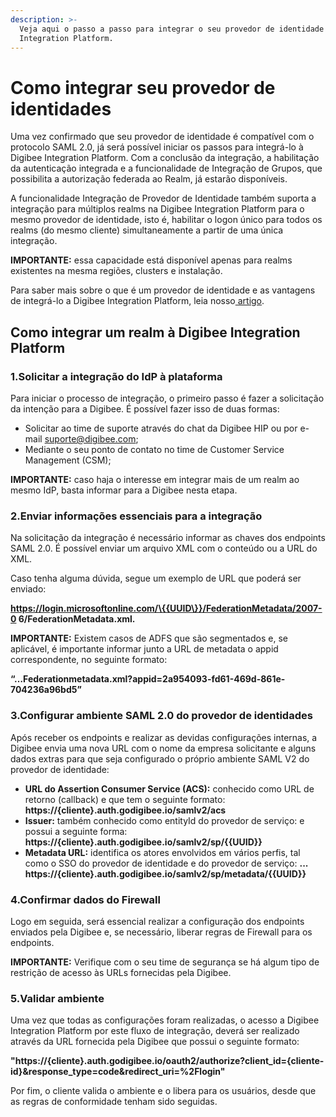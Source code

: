 ```yaml
---
description: >-
  Veja aqui o passo a passo para integrar o seu provedor de identidade à Digibee
  Integration Platform.
---
```


# Como integrar seu provedor de identidades

Uma vez confirmado que seu provedor de identidade é compatível com o protocolo SAML 2.0, já será possível iniciar os passos para integrá-lo à Digibee Integration Platform. Com a conclusão da integração, a habilitação da autenticação integrada e a funcionalidade de Integração de Grupos, que possibilita a autorização federada ao Realm, já estarão disponíveis.

A funcionalidade Integração de Provedor de Identidade também suporta a integração para múltiplos realms na Digibee Integration Platform para o mesmo provedor de identidade, isto é, habilitar o logon único para todos os realms (do mesmo cliente) simultaneamente a partir de uma única integração.

**IMPORTANTE:** essa capacidade está disponível apenas para realms existentes na mesma regiões, clusters e instalação.

Para saber mais sobre o que é um provedor de identidade e as vantagens de integrá-lo a Digibee Integration Platform, leia nosso[ artigo](./).

## **Como integrar um realm à Digibee Integration Platform**

### **1.Solicitar a integração do IdP à plataforma**

Para iniciar o processo de integração, o primeiro passo é fazer a solicitação da intenção para a Digibee. É possível fazer isso de duas formas:

* Solicitar ao time de suporte através do chat da Digibee HIP ou por e-mail suporte@digibee.com;
* Mediante o seu ponto de contato no time de Customer Service Management (CSM);

**IMPORTANTE:** caso haja o interesse em integrar mais de um realm ao mesmo IdP, basta informar para a Digibee nesta etapa.

### **2.Enviar informações essenciais para a integração**

Na solicitação da integração é necessário informar as chaves dos endpoints SAML 2.0. É possível enviar um arquivo XML com o conteúdo ou a URL do XML.

Caso tenha alguma dúvida, segue um exemplo de URL que poderá ser enviado:

**https://login.microsoftonline.com/\{{UUID\}}/FederationMetadata/2007-0 6/FederationMetadata.xml.**

**IMPORTANTE:** Existem casos de ADFS que são segmentados e, se aplicável, é importante informar junto a URL de metadata o appid correspondente, no seguinte formato:

**“…Federationmetadata.xml?appid=2a954093-fd61-469d-861e-704236a96bd5”**

### **3.Configurar ambiente SAML 2.0 do provedor de identidades**

Após receber os endpoints e realizar as devidas configurações internas, a Digibee envia uma nova URL com o nome da empresa solicitante e alguns dados extras para que seja configurado o próprio ambiente SAML V2 do provedor de identidade:

* **URL do Assertion Consumer Service (ACS):** conhecido como URL de retorno (callback) e que tem o seguinte formato: **https://{cliente}.auth.godigibee.io/samlv2/acs**
* **Issuer:** também conhecido como entityId do provedor de serviço: e possui a seguinte forma: **https://{cliente}.auth.godigibee.io/samlv2/sp/\{{UUID\}}**
* **Metadata URL:** identifica os atores envolvidos em vários perfis, tal como o SSO do provedor de identidade e do provedor de serviço: **... https://{cliente}.auth.godigibee.io/samlv2/sp/metadata/\{{UUID\}}**

### **4.Confirmar dados do Firewall**

Logo em seguida, será essencial realizar a configuração dos endpoints enviados pela Digibee e, se necessário, liberar regras de Firewall para os endpoints.

**IMPORTANTE:** Verifique com o seu time de segurança se há algum tipo de restrição de acesso às URLs fornecidas pela Digibee.

### **5.Validar ambiente**

Uma vez que todas as configurações foram realizadas, o acesso a Digibee Integration Platform por este fluxo de integração, deverá ser realizado através da URL fornecida pela Digibee que possui o seguinte formato:

**"https://{cliente}.auth.godigibee.io/oauth2/authorize?client\_id={cliente-id}\&response\_type=code\&redirect\_uri=%2Flogin"**

Por fim, o cliente valida o ambiente e o libera para os usuários, desde que as regras de conformidade tenham sido seguidas.

